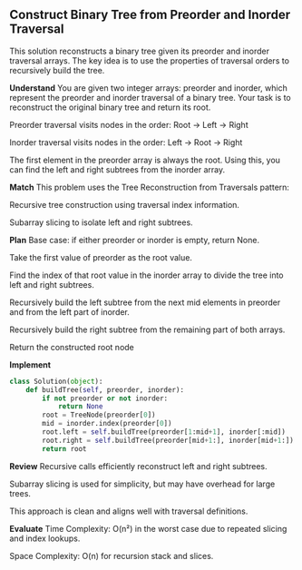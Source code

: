 ## Construct Binary Tree from Preorder and Inorder Traversal
This solution reconstructs a binary tree given its preorder and inorder traversal arrays. The key idea is to use the properties of traversal orders to recursively build the tree.

**Understand**
You are given two integer arrays: preorder and inorder, which represent the preorder and inorder traversal of a binary tree. Your task is to reconstruct the original binary tree and return its root.

Preorder traversal visits nodes in the order: Root -> Left -> Right

Inorder traversal visits nodes in the order: Left -> Root -> Right

The first element in the preorder array is always the root. Using this, you can find the left and right subtrees from the inorder array.

**Match**
This problem uses the Tree Reconstruction from Traversals pattern:

Recursive tree construction using traversal index information.

Subarray slicing to isolate left and right subtrees.

**Plan**
Base case: if either preorder or inorder is empty, return None.

Take the first value of preorder as the root value.

Find the index of that root value in the inorder array to divide the tree into left and right subtrees.

Recursively build the left subtree from the next mid elements in preorder and from the left part of inorder.

Recursively build the right subtree from the remaining part of both arrays.

Return the constructed root node

**Implement**
```python
class Solution(object):
    def buildTree(self, preorder, inorder):
        if not preorder or not inorder:
            return None
        root = TreeNode(preorder[0])
        mid = inorder.index(preorder[0])
        root.left = self.buildTree(preorder[1:mid+1], inorder[:mid])
        root.right = self.buildTree(preorder[mid+1:], inorder[mid+1:])
        return root
```

**Review**
Recursive calls efficiently reconstruct left and right subtrees.

Subarray slicing is used for simplicity, but may have overhead for large trees.

This approach is clean and aligns well with traversal definitions.

**Evaluate**
Time Complexity: O(n²) in the worst case due to repeated slicing and index lookups.

Space Complexity: O(n) for recursion stack and slices.